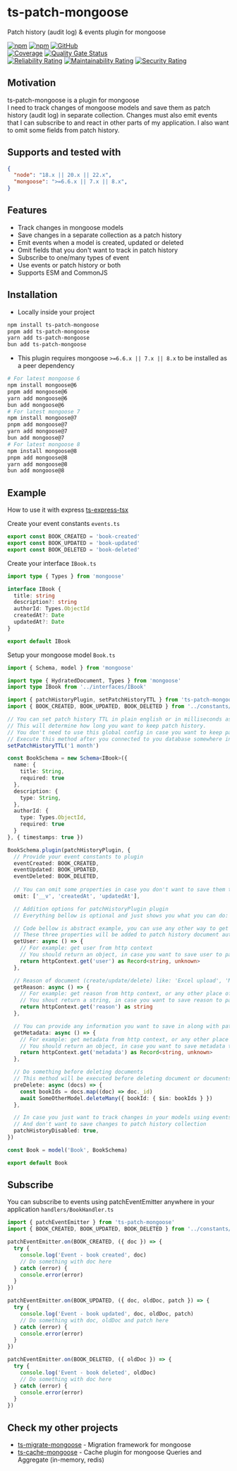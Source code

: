# ts-patch-mongoose

Patch history (audit log) & events plugin for mongoose

[![npm](https://img.shields.io/npm/v/ts-patch-mongoose)](https://www.npmjs.com/package/ts-patch-mongoose)
[![npm](https://img.shields.io/npm/dt/ts-patch-mongoose)](https://www.npmjs.com/package/ts-patch-mongoose)
[![GitHub](https://img.shields.io/github/license/ilovepixelart/ts-patch-mongoose)](https://github.com/ilovepixelart/ts-patch-mongoose/blob/main/LICENSE)
\
[![Coverage](https://sonarcloud.io/api/project_badges/measure?project=ilovepixelart_ts-patch-mongoose&metric=coverage)](https://sonarcloud.io/summary/new_code?id=ilovepixelart_ts-patch-mongoose)
[![Quality Gate Status](https://sonarcloud.io/api/project_badges/measure?project=ilovepixelart_ts-patch-mongoose&metric=alert_status)](https://sonarcloud.io/summary/new_code?id=ilovepixelart_ts-patch-mongoose)
\
[![Reliability Rating](https://sonarcloud.io/api/project_badges/measure?project=ilovepixelart_ts-patch-mongoose&metric=reliability_rating)](https://sonarcloud.io/summary/new_code?id=ilovepixelart_ts-patch-mongoose)
[![Maintainability Rating](https://sonarcloud.io/api/project_badges/measure?project=ilovepixelart_ts-patch-mongoose&metric=sqale_rating)](https://sonarcloud.io/summary/new_code?id=ilovepixelart_ts-patch-mongoose)
[![Security Rating](https://sonarcloud.io/api/project_badges/measure?project=ilovepixelart_ts-patch-mongoose&metric=security_rating)](https://sonarcloud.io/summary/new_code?id=ilovepixelart_ts-patch-mongoose)

## Motivation

ts-patch-mongoose is a plugin for mongoose
\
I need to track changes of mongoose models and save them as patch history (audit log) in separate collection. Changes must also emit events that I can subscribe to and react in other parts of my application. I also want to omit some fields from patch history.

## Supports and tested with

```json
{
  "node": "18.x || 20.x || 22.x",
  "mongoose": ">=6.6.x || 7.x || 8.x",
}
```

## Features

- Track changes in mongoose models
- Save changes in a separate collection as a patch history
- Emit events when a model is created, updated or deleted
- Omit fields that you don't want to track in patch history
- Subscribe to one/many types of event
- Use events or patch history or both
- Supports ESM and CommonJS

## Installation

- Locally inside your project

```bash
npm install ts-patch-mongoose
pnpm add ts-patch-mongoose
yarn add ts-patch-mongoose
bun add ts-patch-mongoose
```

- This plugin requires mongoose `>=6.6.x || 7.x || 8.x` to be installed as a peer dependency

```bash
# For latest mongoose 6
npm install mongoose@6
pnpm add mongoose@6
yarn add mongoose@6
bun add mongoose@6
# For latest mongoose 7
npm install mongoose@7
pnpm add mongoose@7
yarn add mongoose@7
bun add mongoose@7
# For latest mongoose 8
npm install mongoose@8
pnpm add mongoose@8
yarn add mongoose@8
bun add mongoose@8
```

## Example

How to use it with express [ts-express-tsx](https://github.com/ilovepixelart/ts-express-tsx)

Create your event constants `events.ts`

```typescript
export const BOOK_CREATED = 'book-created'
export const BOOK_UPDATED = 'book-updated'
export const BOOK_DELETED = 'book-deleted'
```

Create your interface `IBook.ts`

```typescript
import type { Types } from 'mongoose'

interface IBook {
  title: string
  description?: string
  authorId: Types.ObjectId
  createdAt?: Date
  updatedAt?: Date
}

export default IBook
```

Setup your mongoose model `Book.ts`

```typescript
import { Schema, model } from 'mongoose'

import type { HydratedDocument, Types } from 'mongoose'
import type IBook from '../interfaces/IBook'

import { patchHistoryPlugin, setPatchHistoryTTL } from 'ts-patch-mongoose'
import { BOOK_CREATED, BOOK_UPDATED, BOOK_DELETED } from '../constants/events'

// You can set patch history TTL in plain english or in milliseconds as you wish.
// This will determine how long you want to keep patch history.
// You don't need to use this global config in case you want to keep patch history forever.
// Execute this method after you connected to you database somewhere in your application.
setPatchHistoryTTL('1 month')

const BookSchema = new Schema<IBook>({
  name: {
    title: String,
    required: true
  },
  description: {
    type: String,
  },
  authorId: {
    type: Types.ObjectId,
    required: true
  }
}, { timestamps: true })

BookSchema.plugin(patchHistoryPlugin, { 
  // Provide your event constants to plugin
  eventCreated: BOOK_CREATED,
  eventUpdated: BOOK_UPDATED,
  eventDeleted: BOOK_DELETED,
  
  // You can omit some properties in case you don't want to save them to patch history
  omit: ['__v', 'createdAt', 'updatedAt'],

  // Addition options for patchHistoryPlugin plugin
  // Everything bellow is optional and just shows you what you can do:

  // Code bellow is abstract example, you can use any other way to get user, reason, metadata
  // These three properties will be added to patch history document automatically and give you flexibility to track who, why and when made changes to your documents
  getUser: async () => {
    // For example: get user from http context
    // You should return an object, in case you want to save user to patch history
    return httpContext.get('user') as Record<string, unknown>
  },

  // Reason of document (create/update/delete) like: 'Excel upload', 'Manual update', 'API call', etc.
  getReason: async () => {
    // For example: get reason from http context, or any other place of your application
    // You shout return a string, in case you want to save reason to patch history
    return httpContext.get('reason') as string
  },

  // You can provide any information you want to save in along with patch history
  getMetadata: async () => {
    // For example: get metadata from http context, or any other place of your application
    // You should return an object, in case you want to save metadata to patch history
    return httpContext.get('metadata') as Record<string, unknown>
  },

  // Do something before deleting documents
  // This method will be executed before deleting document or documents and always returns a nonempty array of documents
  preDelete: async (docs) => {
    const bookIds = docs.map((doc) => doc._id)
    await SomeOtherModel.deleteMany({ bookId: { $in: bookIds } })
  },

  // In case you just want to track changes in your models using events below.
  // And don't want to save changes to patch history collection
  patchHistoryDisabled: true, 
})

const Book = model('Book', BookSchema)

export default Book
```

## Subscribe

You can subscribe to events using patchEventEmitter anywhere in your application `handlers/BookHandler.ts`

```typescript
import { patchEventEmitter } from 'ts-patch-mongoose'
import { BOOK_CREATED, BOOK_UPDATED, BOOK_DELETED } from '../constants/events'

patchEventEmitter.on(BOOK_CREATED, ({ doc }) => {
  try {
    console.log('Event - book created', doc)
    // Do something with doc here
  } catch (error) {
    console.error(error)
  }
})

patchEventEmitter.on(BOOK_UPDATED, ({ doc, oldDoc, patch }) => {
  try {
    console.log('Event - book updated', doc, oldDoc, patch)
    // Do something with doc, oldDoc and patch here
  } catch (error) {
    console.error(error)
  }
})

patchEventEmitter.on(BOOK_DELETED, ({ oldDoc }) => {
  try {
    console.log('Event - book deleted', oldDoc)
    // Do something with doc here
  } catch (error) {
    console.error(error)
  }
})
```

## Check my other projects

- [ts-migrate-mongoose](https://github.com/ilovepixelart/ts-migrate-mongoose) - Migration framework for mongoose
- [ts-cache-mongoose](https://github.com/ilovepixelart/ts-cache-mongoose) - Cache plugin for mongoose Queries and Aggregate (in-memory, redis)
